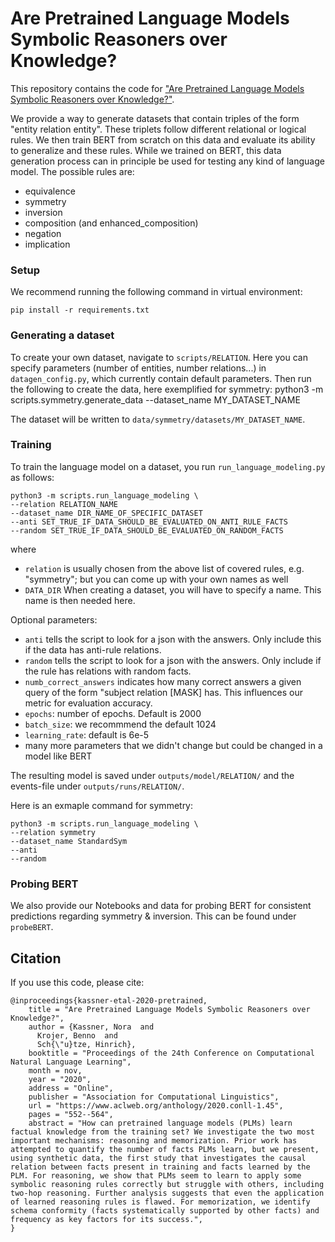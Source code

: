 # Are Pretrained Language Models  Symbolic Reasoners over Knowledge?
This repository contains the code for ["Are Pretrained Language Models  Symbolic Reasoners over Knowledge?"](https://arxiv.org/pdf/2006.10413v2.pdf).

We provide a way to generate datasets that contain triples of the form "entity relation entity". These triplets follow different relational or logical rules.
We then train BERT from scratch on this data and evaluate its ability to generalize and these rules.
While we trained on BERT, this data generation process can in principle be used for testing any kind of language model.
The possible rules are:
- equivalence
- symmetry
- inversion
- composition (and enhanced_composition)
- negation
- implication

### Setup

We recommend running the following command in virtual environment:

    pip install -r requirements.txt

### Generating a dataset

To create your own dataset, navigate to `scripts/RELATION`. Here you can specify parameters (number of entities, number relations...) in `datagen_config.py`, which currently contain default parameters. Then run the following to create the data, here exemplified for symmetry:
python3 -m scripts.symmetry.generate_data --dataset_name MY_DATASET_NAME

The dataset will be written to `data/symmetry/datasets/MY_DATASET_NAME`.

### Training
To train the language model on a dataset, you run `run_language_modeling.py` as follows:
    
    python3 -m scripts.run_language_modeling \
    --relation RELATION_NAME
    --dataset_name DIR_NAME_OF_SPECIFIC_DATASET
    --anti SET_TRUE_IF_DATA_SHOULD_BE_EVALUATED_ON_ANTI_RULE_FACTS
    --random SET_TRUE_IF_DATA_SHOULD_BE_EVALUATED_ON_RANDOM_FACTS
    
where
 - `relation` is usually chosen from the above list of covered rules, e.g. "symmetry"; but you can come up with your own names as well
 - `DATA_DIR` When creating a dataset, you will have to specify a name. This name is then needed here.
 
Optional parameters:
- `anti` tells the script to look for a json with the answers. Only include this if the data has anti-rule relations.
- `random` tells the script to look for a json with the answers. Only include if the rule has relations with random facts.
- `numb_correct_answers` indicates how many correct answers a given query of the form "subject relation [MASK] has. This influences our metric for evaluation accuracy.
- `epochs`: number of epochs. Default is 2000
- `batch_size`: we recommmend the default 1024
- `learning_rate`: default is 6e-5
- many more parameters that we didn't change but could be changed in a model like BERT

The resulting model is saved under `outputs/model/RELATION/` and the events-file under `outputs/runs/RELATION/`.

Here is an exmaple command for symmetry:


    python3 -m scripts.run_language_modeling \
    --relation symmetry
    --dataset_name StandardSym
    --anti
    --random

### Probing BERT

We also provide our Notebooks and data for probing BERT for consistent predictions regarding symmetry & inversion.
This can be found under `probeBERT`.

## Citation
If you use this code, please cite:

    @inproceedings{kassner-etal-2020-pretrained,
        title = "Are Pretrained Language Models Symbolic Reasoners over Knowledge?",
        author = {Kassner, Nora  and
          Krojer, Benno  and
          Sch{\"u}tze, Hinrich},
        booktitle = "Proceedings of the 24th Conference on Computational Natural Language Learning",
        month = nov,
        year = "2020",
        address = "Online",
        publisher = "Association for Computational Linguistics",
        url = "https://www.aclweb.org/anthology/2020.conll-1.45",
        pages = "552--564",
        abstract = "How can pretrained language models (PLMs) learn factual knowledge from the training set? We investigate the two most important mechanisms: reasoning and memorization. Prior work has attempted to quantify the number of facts PLMs learn, but we present, using synthetic data, the first study that investigates the causal relation between facts present in training and facts learned by the PLM. For reasoning, we show that PLMs seem to learn to apply some symbolic reasoning rules correctly but struggle with others, including two-hop reasoning. Further analysis suggests that even the application of learned reasoning rules is flawed. For memorization, we identify schema conformity (facts systematically supported by other facts) and frequency as key factors for its success.",
    }
